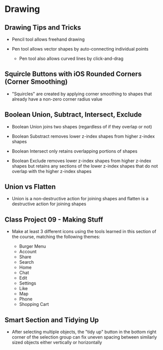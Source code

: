 # Drawing

## Drawing Tips and Tricks

- Pencil tool allows freehand drawing

- Pen tool allows vector shapes by auto-connecting individual points

    - Pen tool also allows curved lines by click-and-drag

## Squircle Buttons with iOS Rounded Corners (Corner Smoothing)

- "Squircles" are created by applying corner smoothing to shapes that already have a non-zero corner radius value

## Boolean Union, Subtract, Intersect, Exclude

- Boolean Union joins two shapes (regardless of if they overlap or not)

- Boolean Substract removes lower z-index shapes from higher z-index shapes

- Boolean Intersect only retains overlapping portions of shapes

- Boolean Exclude removes lower z-index shapes from higher z-index shapes but retains any sections of the lower z-index shapes that do not overlap with the higher z-index shapes

## Union vs Flatten

- Union is a non-destructive action for joining shapes and flatten is a destructive action for joining shapes

## Class Project 09 - Making Stuff

- Make at least 3 different icons using the tools learned in this section of the course, matching the following themes:

    - Burger Menu
    - Account
    - Share
    - Search
    - Home
    - Chat
    - Edit
    - Settings
    - Like
    - Map
    - Phone
    - Shopping Cart

## Smart Section and Tidying Up

- After selecting multiple objects, the "tidy up" button in the bottom right corner of the selection group can fix uneven spacing between similarly sized objects either vertically or horizontally